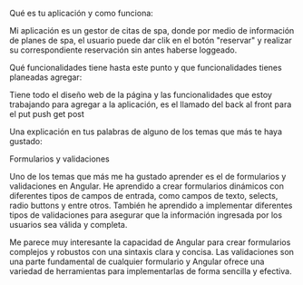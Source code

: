 Qué es tu aplicación y como funciona:

Mi aplicación es un gestor de citas de spa, donde por medio de información de planes de spa, el usuario puede dar clik
en el botón "reservar" y realizar su correspondiente reservación sin antes haberse loggeado.

Qué funcionalidades tiene hasta este punto y que funcionalidades tienes planeadas agregar:

Tiene todo el diseño web de la página y las funcionalidades que estoy trabajando para agregar a la aplicación, es el llamado del back al front  para el put push get post

Una explicación en tus palabras de alguno de los temas que más te haya gustado:

Formularios y validaciones

Uno de los temas que más me ha gustado aprender es el de formularios y validaciones en Angular. He aprendido a crear formularios dinámicos con diferentes tipos de campos de entrada, como campos de texto, selects, radio buttons y entre otros. También he aprendido a implementar diferentes tipos de validaciones para asegurar que la información ingresada por los usuarios sea válida y completa.

Me parece muy interesante la capacidad de Angular para crear formularios complejos y robustos con una sintaxis clara y concisa. Las validaciones son una parte fundamental de cualquier formulario y Angular ofrece una variedad de herramientas para implementarlas de forma sencilla y efectiva.

